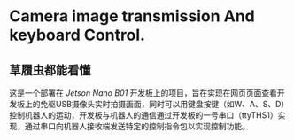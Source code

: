 # Camera image transmission And keyboard Control.
## 草履虫都能看懂

  这是一个部署在 *Jetson Nano B01* 开发板上的项目，旨在实现在网页页面查看开发板上的免驱USB摄像头实时拍摄画面，同时可以用键盘按键（如W、A、S、D）控制机器人的运动，开发板与机器人的通信通过开发板的一号串口（ttyTHS1）实现，通过串口向机器人接收端发送特定的控制指令包以实现控制功能。
